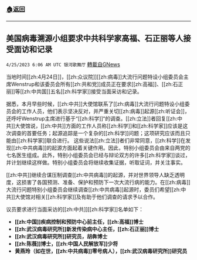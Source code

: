 ###  [:house:返回](README.md)
---


## 美国病毒溯源小组要求中共科学家高福、石正丽等人接受面访和记录
`4/25/2023 6:06 AM UTC 银河歌舞厅` [轉載自GNews](https://gnews.org/articles/1250732)

当地时间[[zh:4月24日]]，[[zh:众议院]][[zh:病毒]]大流行问题特设小组委员会主席Wenstrup和该委员会所有[[zh:共和党]]成员正在要求[[zh:高福]]、[[zh:石正丽]]等[[zh:中共国]]五名[[zh:科学家]]接受当面采访和记录。

据悉，本月早些时候，[[zh:中共]]大使馆联系了[[zh:病毒]]大流行问题特设小组委员会的工作人员，他们表示坚决反对，并严重关切[[zh:病毒]]起源[[zh:听证会]]，还呼吁Wenstrup主席进行基于“[[zh:科学]]“的调查。[[zh:立法]]者回复[[zh:中共]]大使馆说，[[zh:中共]]方面的工作人员称[[zh:科学]]和[[zh:科学家]]应该是这次调查的首要任务；起源追踪是一个复杂的[[zh:科学]]问题；这项研究应该而且只能由[[zh:科学家]]联合进行。 这些说法[[zh:立法]]者们非常同意，[[zh:科学]]在发现[[zh:中共病毒]]的起源方面起着关键作用。因此，特别小组委员会由来自两党的七名医生组成。此外，特别小组委员会已经与辩论双方的许多[[zh:科学家]]谈过，并计划继续这样做。特别小组委员会将继续收集证据，听取证词，并关注事实。

[[zh:中共]]继续合谋压制调查[[zh:中共病毒]]的起源，并对世界领导人缺乏透明度，这损害了各国预测、准备、保护和预防下一次大流行病的能力。在[[zh:病毒]]大流行问题特别小组委员会继续调查[[zh:中共病毒]]起源时，委员们希望[[zh:中共]]大使馆对相关[[zh:科学家]]及有助于他们调查的请求予以合作。 

议员要求进行当面采访的[[zh:中共]][[zh:科学家]]名单如下：

* **[[zh:中国]]疾病控制和预防中心前主任，[[zh:高福]]博士**
* **[[zh:武汉病毒研究所]]新发传染病中心主任，[[zh:石正丽]]博士**
* **[[zh:武汉病毒研究所]]研究员，胡犇博士**
* **[[zh:陈薇]]博士，[[zh:中国人民解放军]]少将**
* **黄燕玲（如在世，[[zh:中共病毒]]零号病人），[[zh:武汉病毒研究所]]研究员**
